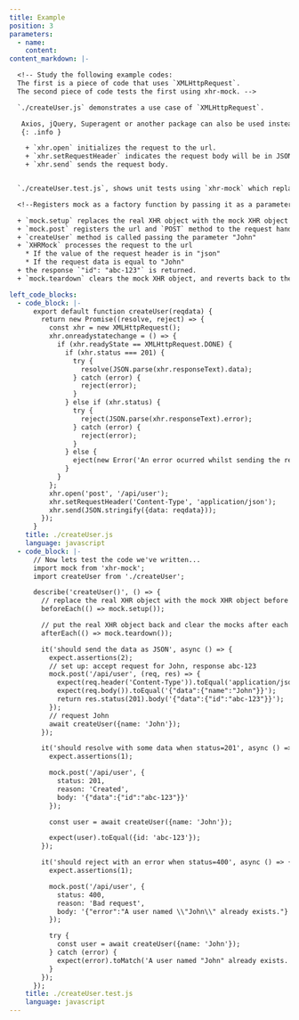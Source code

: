 ```yaml
---
title: Example
position: 3
parameters:
  - name:
    content:
content_markdown: |-

  <!-- Study the following example codes:
  The first is a piece of code that uses `XMLHttpRequest`.
  The second piece of code tests the first using xhr-mock. -->

  `./createUser.js` demonstrates a use case of `XMLHttpRequest`.

   Axios, jQuery, Superagent or another package can also be used instead of the native XMLHttpRequest object.
   {: .info }

    + `xhr.open` initializes the request to the url.
    + `xhr.setRequestHeader` indicates the request body will be in JSON.
    + `xhr.send` sends the request body.


  `./createUser.test.js`, shows unit tests using `xhr-mock` which replaces `XMLHttpRequest` with `MockXMLHttpRequest`.

  <!--Registers mock as a factory function by passing it as a parameter to the .post function. When XHRMock receives POST request, it then uses the registered mock function to process the request. If the request is as expected, the mock returns a response. For greater detail, look at the source code.-->

  + `mock.setup` replaces the real XHR object with the mock XHR object (`xhr-mock`) before each test.
  + `mock.post` registers the url and `POST` method to the request handler  
  + `createUser` method is called passing the parameter "John"
  + `XHRMock` processes the request to the url
    * If the value of the request header is in "json"
    * If the request data is equal to "John"
  + the response `"id": "abc-123"` is returned.
  + `mock.teardown` clears the mock XHR object, and reverts back to the real XHR object after each test. 

left_code_blocks:
  - code_block: |-
      export default function createUser(reqdata) {
        return new Promise((resolve, reject) => {
          const xhr = new XMLHttpRequest();
          xhr.onreadystatechange = () => {
            if (xhr.readyState == XMLHttpRequest.DONE) {
              if (xhr.status === 201) {
                try {
                  resolve(JSON.parse(xhr.responseText).data);
                } catch (error) {
                  reject(error);
                }
              } else if (xhr.status) {
                try {
                  reject(JSON.parse(xhr.responseText).error);
                } catch (error) {
                  reject(error);
                }
              } else {
                eject(new Error('An error ocurred whilst sending the request.'));
              }
            }
          };
          xhr.open('post', '/api/user');
          xhr.setRequestHeader('Content-Type', 'application/json');
          xhr.send(JSON.stringify({data: reqdata}));
        });
      }
    title: ./createUser.js
    language: javascript
  - code_block: |-
      // Now lets test the code we've written...
      import mock from 'xhr-mock';
      import createUser from './createUser';

      describe('createUser()', () => {
        // replace the real XHR object with the mock XHR object before each test
        beforeEach(() => mock.setup());

        // put the real XHR object back and clear the mocks after each test
        afterEach(() => mock.teardown());

        it('should send the data as JSON', async () => {
          expect.assertions(2);
          // set up: accept request for John, response abc-123
          mock.post('/api/user', (req, res) => {
            expect(req.header('Content-Type')).toEqual('application/json');
            expect(req.body()).toEqual('{"data":{"name":"John"}}');
            return res.status(201).body('{"data":{"id":"abc-123"}}');
          });
          // request John
          await createUser({name: 'John'});
        });

        it('should resolve with some data when status=201', async () => {
          expect.assertions(1);

          mock.post('/api/user', {
            status: 201,
            reason: 'Created',
            body: '{"data":{"id":"abc-123"}}'
          });

          const user = await createUser({name: 'John'});

          expect(user).toEqual({id: 'abc-123'});
        });

        it('should reject with an error when status=400', async () => {
          expect.assertions(1);

          mock.post('/api/user', {
            status: 400,
            reason: 'Bad request',
            body: '{"error":"A user named \\"John\\" already exists."}'
          });

          try {
            const user = await createUser({name: 'John'});
          } catch (error) {
            expect(error).toMatch('A user named "John" already exists.');
          }
        });
      });
    title: ./createUser.test.js
    language: javascript
---
```

